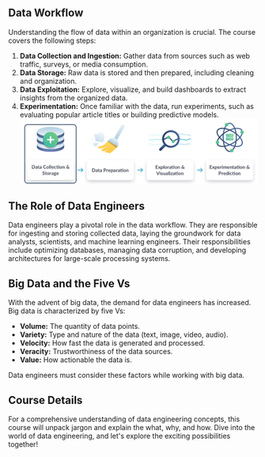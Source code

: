 ## Data Workflow
Understanding the flow of data within an organization is crucial. The course covers the following steps:

1. **Data Collection and Ingestion:** Gather data from sources such as web traffic, surveys, or media consumption.
2. **Data Storage:** Raw data is stored and then prepared, including cleaning and organization.
3. **Data Exploitation:** Explore, visualize, and build dashboards to extract insights from the organized data.
4. **Experimentation:** Once familiar with the data, run experiments, such as evaluating popular article titles or building predictive models.
![Data-workflow](./pictures/data-workflow.png)
## The Role of Data Engineers

Data engineers play a pivotal role in the data workflow. They are responsible for ingesting and storing collected data, laying the groundwork for data analysts, scientists, and machine learning engineers. Their responsibilities include optimizing databases, managing data corruption, and developing architectures for large-scale processing systems.

## Big Data and the Five Vs

With the advent of big data, the demand for data engineers has increased. Big data is characterized by five Vs:

- **Volume:** The quantity of data points.
- **Variety:** Type and nature of the data (text, image, video, audio).
- **Velocity:** How fast the data is generated and processed.
- **Veracity:** Trustworthiness of the data sources.
- **Value:** How actionable the data is.

Data engineers must consider these factors while working with big data.

## Course Details

For a comprehensive understanding of data engineering concepts, this course will unpack jargon and explain the what, why, and how. Dive into the world of data engineering, and let's explore the exciting possibilities together!
